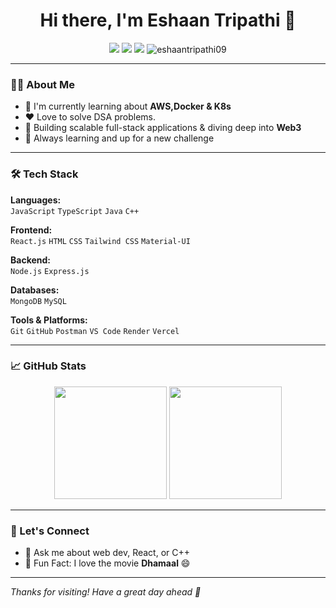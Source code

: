 <h1 align="center">Hi there, I'm Eshaan Tripathi 👋</h1>

<p align="center">
  <a href="https://www.linkedin.com/in/eshaan-tripathi-8a4101245/" target="_blank"><img src="https://img.shields.io/badge/LinkedIn-blue?logo=linkedin&logoColor=white" /></a>
  <a href="https://leetcode.com/u/eshaan_tripathi/" target="_blank"><img src="https://img.shields.io/badge/LeetCode-orange?logo=leetcode&logoColor=white" /></a>
  <a href="mailto:eshaantripathi09@gmail.com"><img src="https://img.shields.io/badge/Email-eshaantripathi09%40gmail.com-red" /></a>
  <img src="https://komarev.com/ghpvc/?username=eshaantripathi09&label=Profile%20views&color=0e75b6&style=flat" alt="eshaantripathi09" />
</p>

---

### 👨‍💻 About Me

- 🔭 I'm currently learning about **AWS,Docker & K8s**
- ❤️ Love to solve DSA problems.
- 🚀 Building scalable full-stack applications & diving deep into **Web3**
- 🧠 Always learning and up for a new challenge

---

### 🛠️ Tech Stack

**Languages:**  
`JavaScript` `TypeScript` `Java` `C++`

**Frontend:**  
`React.js` `HTML` `CSS` `Tailwind CSS` `Material-UI`

**Backend:**  
`Node.js` `Express.js` 

**Databases:**  
`MongoDB` `MySQL`

**Tools & Platforms:**  
`Git` `GitHub` `Postman` `VS Code` `Render` `Vercel` 

---

### 📈 GitHub Stats

<p align="center">
  <img src="https://github-readme-stats.vercel.app/api?username=eshaan-tripathi&show_icons=true&theme=radical" height="180" />
  <img src="https://github-readme-stats.vercel.app/api/top-langs/?username=eshaan-tripathi&layout=compact&theme=radical" height="180" />
</p>

---

### 🚀 Let's Connect

- 💬 Ask me about web dev, React, or C++
- 🧩 Fun Fact: I love the movie **Dhamaal** 😄

---

_Thanks for visiting! Have a great day ahead 🌟_
